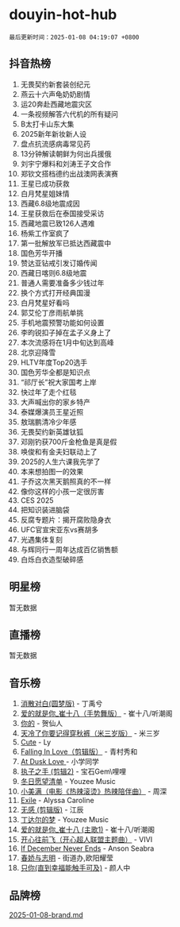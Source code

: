 # douyin-hot-hub

`最后更新时间：2025-01-08 04:19:07 +0800`

## 抖音热榜

1. 无畏契约新套装创纪元
1. 燕云十六声龟奶奶剧情
1. 运20奔赴西藏地震灾区
1. 一条视频解答六代机的所有疑问
1. B太打卡山东大集
1. 2025新年新妆新人设
1. 盘点抗流感病毒常见药
1. 13分钟解读朝鲜为何出兵援俄
1. 刘宇宁爆料和刘涛王子文合作
1. 郑钦文搭档德约出战澳网表演赛
1. 王星已成功获救
1. 白月梵星姐妹情
1. 西藏6.8级地震成因
1. 王星获救后在泰国接受采访
1. 西藏地震已致126人遇难
1. 杨紫工作室疯了
1. 第一批解放军已抵达西藏震中
1. 国色芳华开播
1. 赞达亚钻戒引发订婚传闻
1. 西藏日喀则6.8级地震
1. 普通人需要准备多少钱过年
1. 换个方式打开经典国漫
1. 白月梵星好看吗
1. 郭艾伦丁彦雨航单挑
1. 手机地震预警功能如何设置
1. 李昀锐扣子掉在孟子义身上了
1. 本次流感将在1月中旬达到高峰
1. 北京迎降雪
1. HLTV年度Top20选手
1. 国色芳华全都是知识点
1. “祁厅长”祝大家国考上岸
1. 快过年了走个红毯
1. 大声喊出你的家乡特产
1. 泰媒爆演员王星近照
1. 敖瑞鹏清冷少年感
1. 无畏契约新英雄钛狐
1. 邓刚钓获700斤金枪鱼是真是假
1. 唤俊和有金夫妇联动上了
1. 2025的人生六课我先学了
1. 本来想拍图一的效果
1. 子乔这次黑天鹅照真的不一样
1. 像你这样的小孩一定很厉害
1. CES 2025
1. 把知识装进脑袋
1. 反腐专题片：揭开腐败隐身衣
1. UFC官宣宋亚东vs赛胡多
1. 光遇集体复刻
1. 与辉同行一周年达成百亿销售额
1. 白烁白衣造型破碎感

## 明星榜

暂无数据

## 直播榜

暂无数据

## 音乐榜

1. [消散对白(圆梦版)](https://sf5-hl-cdn-tos.douyinstatic.com/obj/tos-cn-ve-2774/og4jB5I5IizzoZVAAAzWgBMAsMDWoArfwBOiFs) - 丁禹兮
1. [爱的就是你_崔十八（手势舞版）](https://sf6-cdn-tos.douyinstatic.com/obj/tos-cn-ve-2774/oApB2AigNyB4sTw7JhBOikMAf0oDJzMWBuIrgm) - 崔十八/听潮阁
1. [你的](https://sf6-cdn-tos.douyinstatic.com/obj/tos-cn-ve-2774/oYuIeKf42jB7sEV6B2upMdpYAgfrQWj0FeRegh) - 贺仙人
1. [天冷了你要记得穿秋裤（米三岁版）](https://sf5-hl-cdn-tos.douyinstatic.com/obj/tos-cn-ve-2774/oQlIwVIDWiZ6BQilAorS7MA0AgCkQDvcZAdm1) - 米三岁
1. [Cute](https://sf5-hl-cdn-tos.douyinstatic.com/obj/tos-cn-ve-2774/o4IbIzHWKAAB4wsS5qMBRiiAlEBGTpQRNfFvuo) - Ly
1. [Falling In Love（剪辑版）](https://sf5-hl-cdn-tos.douyinstatic.com/obj/tos-cn-ve-2774/o8ajpA8zzgBPahbBIO8AcKGBLJezFCRd1wfP9f) - 青村秀和
1. [ At Dusk  Love ](https://sf5-hl-cdn-tos.douyinstatic.com/obj/tos-cn-ve-2774/o8CrpCf5CaYgI4ZrtQgMQAFEfuGqNnRSDQAPBc) - 小学同学
1. [执子之手 (剪辑2)](https://sf5-hl-cdn-tos.douyinstatic.com/obj/tos-cn-ve-2774/oUoZLQjCc31XzqsBnBQUNgeKtYPBcgbFDwtfcu) - 宝石Gem\哩哩
1. [冬日愿望清单](https://sf5-hl-cdn-tos.douyinstatic.com/obj/tos-cn-ve-2774/oIIgUOeamCFCVAzxN6MFRLIBlLGpUqQxeeHrLE) - Youzee Music
1. [小美满（电影《热辣滚烫》热辣陪伴曲）](https://sf5-hl-cdn-tos.douyinstatic.com/obj/tos-cn-ve-2774/o0GAn2lSgfZIDUgtevCGDQYnFg4CwnrBaxbTZL) - 周深
1. [Exile](https://sf5-hl-cdn-tos.douyinstatic.com/obj/tos-cn-ve-2774/oYj4gAQTknKE3WW0Je8KGmQ7z1cA4FefwtbufD) - Alyssa Caroline
1. [无感 (剪辑版)](https://sf5-hl-cdn-tos.douyinstatic.com/obj/tos-cn-ve-2774/o0eIsUzJBDlQaQFC5OFlgbMEZC1TFYBftOBn6p) - 江辰
1. [丁达尔的梦](https://sf5-hl-cdn-tos.douyinstatic.com/obj/tos-cn-ve-2774/oMU3WirUZBVQkAC9ccG5P2IQirziZM2RTInUY) - Youzee Music
1. [爱的就是你_崔十八 (主歌1)](https://sf5-hl-cdn-tos.douyinstatic.com/obj/tos-cn-ve-2774/oI5BO5DhFZ6UTcNCnZaOCBLtZ7WIMQGfgnXf5E) - 崔十八/听潮阁
1. [开心往前飞（开心超人联盟主题曲）](https://sf5-hl-cdn-tos.douyinstatic.com/obj/tos-cn-ve-2774/9d8fb7c82cf1421fb93a9fe925275e0a) - VIVI
1. [If December Never Ends](https://sf5-hl-cdn-tos.douyinstatic.com/obj/tos-cn-ve-2774/oY1IQMoTgCFIBg8RZifyqlBBt1UFgitTYmxeOS) - Anson Seabra
1. [春娇与志明](https://sf5-hl-cdn-tos.douyinstatic.com/obj/tos-cn-ve-2774/e530d8fceb7044b39707d7f9ff54add1) - 街道办,欧阳耀莹
1. [只你(直到幸福能触手可及)](https://sf5-hl-cdn-tos.douyinstatic.com/obj/tos-cn-ve-2774/o0lBkRDzFTeaVSUz3ZZSCBVtZ5DIMQGfgmEAuE) - 颜人中

## 品牌榜

[2025-01-08-brand.md](2025-01-08-brand.md)

